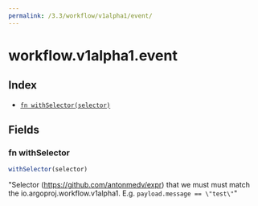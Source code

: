 ```yaml
---
permalink: /3.3/workflow/v1alpha1/event/
---
```


# workflow.v1alpha1.event



## Index

* [`fn withSelector(selector)`](#fn-withselector)

## Fields

### fn withSelector

```ts
withSelector(selector)
```

"Selector (https://github.com/antonmedv/expr) that we must must match the io.argoproj.workflow.v1alpha1. E.g. `payload.message == \"test\"`"